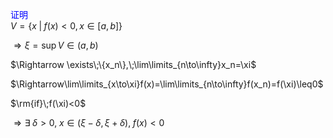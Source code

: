 <font color=blue>证明</font>  
$V=\{x\;|\;f(x)<0,x\in[a,b]\}$  
  
$\Rightarrow\xi=\sup V\in(a,b)$  
  
$\Rightarrow \exists\;\{x_n\},\;\lim\limits_{n\to\infty}x_n=\xi$  
  
$\Rightarrow\lim\limits_{x\to\xi}f(x)=\lim\limits_{n\to\infty}f(x_n)=f(\xi)\leq0$  
  
$\rm{if}\;f(\xi)<0$  
  
$\Rightarrow\exists\;\delta>0,\;x\in(\xi-\delta,\xi+\delta),\;f(x)<0$  
